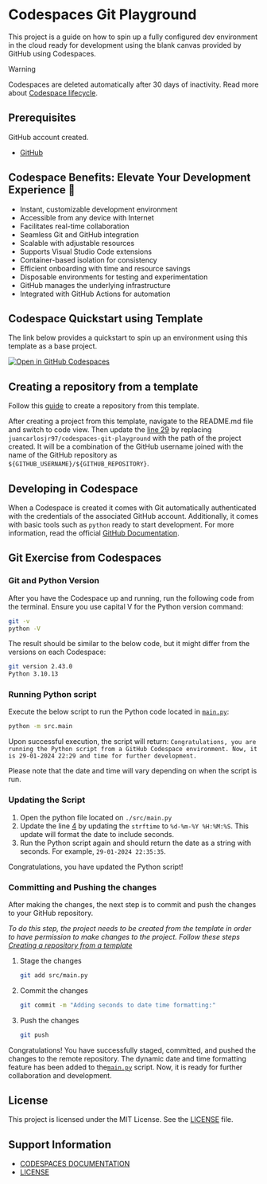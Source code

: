 # Codespaces Git Playground

This project is a guide on how to spin up a fully configured dev environment in the cloud ready for development using the blank canvas provided by GitHub using Codespaces.

> [!WARNING]
> Codespaces are deleted automatically after 30 days of inactivity. Read more about [Codespace lifecycle][1].

## Prerequisites

GitHub account created.

- [GitHub][2]

## Codespace Benefits: Elevate Your Development Experience 🚀

- Instant, customizable development environment
- Accessible from any device with Internet
- Facilitates real-time collaboration
- Seamless Git and GitHub integration
- Scalable with adjustable resources
- Supports Visual Studio Code extensions
- Container-based isolation for consistency
- Efficient onboarding with time and resource savings
- Disposable environments for testing and experimentation
- GitHub manages the underlying infrastructure
- Integrated with GitHub Actions for automation

## Codespace Quickstart using Template

The link below provides a quickstart to spin up an environment using this template as a base project.

[![Open in GitHub Codespaces](https://github.com/codespaces/badge.svg)](https://codespaces.new/juancarlosjr97/codespaces-git-playground?quickstart=1)

## Creating a repository from a template

Follow this [guide][3] to create a repository from this template.

After creating a project from this template, navigate to the README.md file and switch to code view. Then update the [line 29][4] by replacing `juancarlosjr97/codespaces-git-playground` with the path of the project created. It will be a combination of the GitHub username joined with the name of the GitHub repository as `${GITHUB_USERNAME}/${GITHUB_REPOSITORY}`.

## Developing in Codespace

When a Codespace is created it comes with Git automatically authenticated with the credentials of the associated GitHub account. Additionally, it comes with basic tools such as `python` ready to start development. For more information, read the official [GitHub Documentation][5].

## Git Exercise from Codespaces

### Git and Python Version

After you have the Codespace up and running, run the following code from the terminal. Ensure you use capital V for the Python version command:

```bash
git -v
python -V
```

The result should be similar to the below code, but it might differ from the versions on each Codespace:

```bash
git version 2.43.0
Python 3.10.13
```

### Running Python script

Execute the below script to run the Python code located in [`main.py`][6]:

```bash
python -m src.main
```

Upon successful execution, the script will return: `Congratulations, you are running the Python script from a GitHub Codespace environment. Now, it is 29-01-2024 22:29 and time for further development.`

Please note that the date and time will vary depending on when the script is run.

### Updating the Script

1. Open the python file located on `./src/main.py`
2. Update the line [4][7] by updating the `strftime` to `%d-%m-%Y %H:%M:%S`. This update will format the date to include seconds.
3. Run the Python script again and should return the date as a string with seconds. For example, `29-01-2024 22:35:35`.

Congratulations, you have updated the Python script!

### Committing and Pushing the changes

After making the changes, the next step is to commit and push the changes to your GitHub repository.

_To do this step, the project needs to be created from the template in order to have permission to make changes to the project. Follow these steps [Creating a repository from a template][8]_

1. Stage the changes

   ```bash
   git add src/main.py
   ```

2. Commit the changes

   ```bash
   git commit -m "Adding seconds to date time formatting:"
   ```

3. Push the changes

   ```bash
   git push
   ```

Congratulations! You have successfully staged, committed, and pushed the changes to the remote repository. The dynamic date and time formatting feature has been added to the[`main.py`][6] script. Now, it is ready for further collaboration and development.

## License

This project is licensed under the MIT License. See the [LICENSE][9] file.

## Support Information

- [CODESPACES DOCUMENTATION][10]
- [LICENSE][9]

[1]: https://docs.github.com/en/codespaces/getting-started/understanding-the-codespace-lifecycle
[2]: https://docs.github.com/en/get-started/quickstart/creating-an-account-on-github
[3]: https://docs.github.com/en/repositories/creating-and-managing-repositories/creating-a-repository-from-a-template
[4]: #codespace-quickstart-using-template
[5]: https://docs.github.com/en/codespaces/developing-in-a-codespace/developing-in-a-codespace
[6]: ./src/main.py
[7]: ./src/main.py#L4
[8]: #creating-a-repository-from-a-template
[9]: ./LICENSE
[10]: https://docs.github.com/en/codespaces
